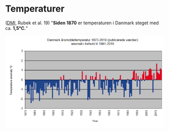 # Temperaturer

([DMI](https://www.dmi.dk/fileadmin/user\_upload/Rapporter/TR/2020/DMIRap20-01.pdf), Rubek et al. 19) "**Siden 1870** er temperaturen i Danmark steget med ca. **1,5°C.**"

![Danmarks Meteorologiske Institut, Rubek et al. 19](<../../.gitbook/assets/billede (22).png>)
